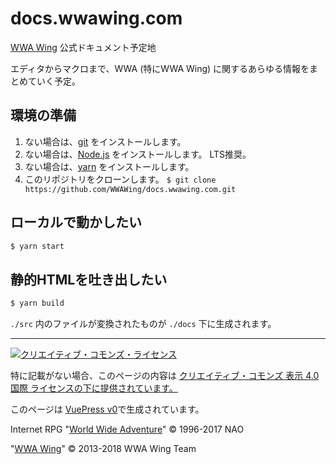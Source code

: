 # docs.wwawing.com
[WWA Wing](https://wwawing.com/) 公式ドキュメント予定地

エディタからマクロまで、WWA (特にWWA Wing) に関するあらゆる情報をまとめていく予定。

## 環境の準備
1. ない場合は、[git](https://git-scm.org/) をインストールします。
2. ない場合は、[Node.js](https://nodejs.org/) をインストールします。 LTS推奨。
3. ない場合は、[yarn](https://yarnpkg.com/ja/) をインストールします。
4. このリポジトリをクローンします。 `$ git clone https://github.com/WWAWing/docs.wwawing.com.git`

## ローカルで動かしたい
``` sh
$ yarn start
```

## 静的HTMLを吐き出したい
``` sh
$ yarn build
```

`./src` 内のファイルが変換されたものが `./docs` 下に生成されます。

---

<a rel="license" href="http://creativecommons.org/licenses/by/4.0/"><img alt="クリエイティブ・コモンズ・ライセンス" style="border-width:0" src="https://i.creativecommons.org/l/by/4.0/88x31.png"></a>

 特に記載がない場合、このページの内容は <a rel="license" href="http://creativecommons.org/licenses/by/4.0/deed.ja">クリエイティブ・コモンズ 表示 4.0 国際 ライセンスの下に提供されています。</a>

このページは [VuePress v0](https://v0.vuepress.vuejs.org/)で生成されています。

Internet RPG "[World Wide Adventure](http://wwajp.com/)" © 1996-2017 NAO

"[WWA Wing](https://wwawing.com/)" © 2013-2018 WWA Wing Team

